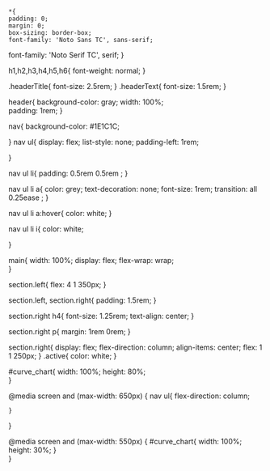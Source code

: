 <!DOCTYPE html>
<html lang="zh-Hant">
<head>
    <meta charset="UTF-8">
    <meta http-equiv="X-UA-Compatible" content="IE=edge">
    <meta name="viewport" content="width=device-width, initial-scale=1.0">
    <title>台灣發展歷史網頁</title>
    <meta name="description" content="年的此網頁介紹台灣過去經濟發展與經濟政策">
    
    *{
    padding: 0;
    margin: 0;
    box-sizing: border-box;
    font-family: 'Noto Sans TC', sans-serif;
font-family: 'Noto Serif TC', serif;
}

h1,h2,h3,h4,h5,h6{
    font-weight: normal;
}

.headerTitle{
    font-size: 2.5rem;
}
.headerText{
    font-size: 1.5rem;
}

header{
    background-color: gray;
    width: 100%;  
    padding: 1rem;
}

nav{
    background-color: #1E1C1C;

}
nav ul{
    display: flex;
    list-style: none;
    padding-left: 1rem;

}

nav ul li{
    padding: 0.5rem 0.5rem ;
}

nav ul li a{
    color: grey;
    text-decoration: none;
    font-size: 1rem;
    transition: all 0.25ease ;
}

nav ul li a:hover{
    color: white;
}

nav ul li i{
    color: white;

}

main{
    width: 100%;
    display: flex;
    flex-wrap: wrap;  
}

section.left{
    flex: 4 1 350px;
}

section.left, section.right{
    padding: 1.5rem;
}


section.right h4{
    font-size: 1.25rem;
    text-align: center;
}



section.right p{
    margin: 1rem 0rem;
}

section.right{
    display: flex;
    flex-direction: column;
    align-items: center;
    flex: 1 1 250px;
}
.active{
    color: white;
}

#curve_chart{
  width: 100%;
  height: 80%;  
}

@media screen and (max-width: 650px) {
    nav ul{
        flex-direction: column;
    
    }  
}

@media screen and (max-width: 550px) {
    #curve_chart{
        width: 100%;
        height: 30%;
    }  
}
    <!--googlefont-->
    <link rel="preconnect" href="https://fonts.googleapis.com">
    <link rel="preconnect" href="https://fonts.gstatic.com" crossorigin>
    <link href="https://fonts.googleapis.com/css2?family=Noto+Sans+TC:wght@500;700&family=Noto+Serif+TC:wght@400;500&display=swap" rel="stylesheet">
    <link rel="shortcut Icon" href="./taiwanIcon.png">
    <link rel="bookmark" href="./taiwanIcon.png">
    <!--google Curving the Lines圖表連結-->
    <script type="text/javascript" src="https://www.gstatic.com/charts/loader.js"></script>
    <script type="text/javascript">
      google.charts.load('current', {'packages':['corechart']});
      google.charts.setOnLoadCallback(drawChart);

      function drawChart() {
        var data = google.visualization.arrayToDataTable([
          ['Year', 'GDP'],
          ['1960',  34394],
          ['1965',  114762],
          ['1970',  231397],
          ['1975',  601778],
          ['1980',  1522459],
          ['1985',  2535056],
          ['1990',  3537056],
       
        ]);

        var options = {
          title: '過去台灣60年GDP變化圖表',
          curveType: 'function',
          legend: { position: 'bottom' }
        };

        var chart = new google.visualization.LineChart(document.getElementById('curve_chart'));

        chart.draw(data, options);
      }
    </script>

    <!--style連結-->
    <link rel="stylesheet" href="./style.css">
    <!--台灣icon連結-->
    <link rel="stylesheet" href="./twicon/twicon.css">


</head>
<body>
    <!--標題-->
    <header>
        <h1 class="headerTitle"><i class="twicon-main-island"></i>台灣經濟發展歷史</h1>
        <h3 class="headerText">過去70年台灣經濟發展的歷史以及相關政策</h3>
    </header>
    <!--導覽列-->
    <nav>
        <ul>
            <li ><i class="twicon-main-island"></i><a class="active" href="#"> 首頁</a></li>
            <li><i class="twicon-lovers-brg"></i><a href="./seond.html"> 農業改革</a></li>
            <li><i class="twicon-grave-sense"></i><a href="./third.html"> 工業改革</a></li>
            <li><i class="twicon-tunghai-uni"></i><a href="./foruth.html"> 經濟起飛</a></li>
            <li><i class="twicon-queens-head"></i><a href="./fifth.html"> 關於作者</a></li>
        </ul>
    </nav>

    <!--主要內容-->
    <main>
        <section class="left">
            <p>
                台灣是太平洋中的一個島嶼。今天，這個島上生活著不同的人群，包括福建，客家，其他省份的中國人，台灣原住民和東南亞移民。第二次世界大戰之前，台灣是日本的殖民地。 
                1895年，由於第一次抗日戰爭失敗，中國將台灣，遼東半島等地賜予日本。第二次世界大戰後，中華民國政府移居台灣，並開始建造該島。中華民國政府在1949年到達台灣時，
                也有將近200萬士兵及其家屬也移居台灣。當時中華民國政府到達台灣時，有許多事情需要解決。 1945年第二次世界大戰結束時，台灣的經濟和衛生條件很低。中華民國政府對台灣的發展產生了重大影響，
                將經濟實體從農業轉變為高科技產業。
                在1960年代至1980年代期間，一系列嚴肅的新政策和發展計劃使台灣工業化。台灣國家統計局表示，1965年人均GDP為229美元，而30年後，1984年人均GDP增至3225美元。
                  
            </p>
<br>
            <p>
                當R.O.C. 政府到達台灣後，他們所做的第一件事是一系列的土地政策。 首先，他們修改了法案以減少與中國法案系統的聯繫，然後發行了台幣。
 之後，他們為農民建立了許多規則，以便他們能夠自給自足。 改善經濟狀況的第二步是發展“輕工業”。 政府開始幫助建立小工廠，生產紡織品，鞋和紙。 這幫助台灣準備轉移到“重工業”。 
為了刺激投資，政府鼓勵世界各地的投資者在台灣港口建立工廠。 這次是發展的第三步。 該網站將討論台灣發生了什麼，台灣的政策和變化以及誰來幫助並使所有這些事情發揮作用。 

            </p>
            <br>
            <div id="curve_chart"></div>
        </section>   
    <section class="right">
        <h4>台灣經濟發展小知識:
            <br>你知道台灣在哪裡嗎?</h4>
        <p>台灣是太平洋上的一個小島。 它毗鄰中國，在島上的原住民被認為是太平洋群島南島語族語系人民的起源。
            台灣的陸地面積為13972公里，島上約有2380萬人居住，最主要通用語言為中文、閩南語、客家話。 </p>
            <iframe src="https://www.google.com/maps/embed?pb=!1m18!1m12!1m3!1d462524.84191359876!2d121.2820017223847!3d25.085766285302057!2m3!1f0!2f0!3f0!3m2!1i1024!2i768!4f13.1!3m3!1m2!1s0x3442ac6b61dbbd8b%3A0xbcd1baad5c06a482!2z5Y-w5YyX5biC!5e0!3m2!1szh-TW!2stw!4v1658988930633!5m2!1szh-TW!2stw"
             width="250" height="250" style="border:0;" allowfullscreen="" loading="lazy" referrerpolicy="no-referrer-when-downgrade"></iframe>    
    </main>
</body>
